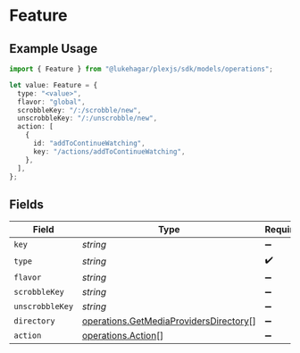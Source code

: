 # Feature

## Example Usage

```typescript
import { Feature } from "@lukehagar/plexjs/sdk/models/operations";

let value: Feature = {
  type: "<value>",
  flavor: "global",
  scrobbleKey: "/:/scrobble/new",
  unscrobbleKey: "/:/unscrobble/new",
  action: [
    {
      id: "addToContinueWatching",
      key: "/actions/addToContinueWatching",
    },
  ],
};
```

## Fields

| Field                                                                                                   | Type                                                                                                    | Required                                                                                                | Description                                                                                             | Example                                                                                                 |
| ------------------------------------------------------------------------------------------------------- | ------------------------------------------------------------------------------------------------------- | ------------------------------------------------------------------------------------------------------- | ------------------------------------------------------------------------------------------------------- | ------------------------------------------------------------------------------------------------------- |
| `key`                                                                                                   | *string*                                                                                                | :heavy_minus_sign:                                                                                      | N/A                                                                                                     |                                                                                                         |
| `type`                                                                                                  | *string*                                                                                                | :heavy_check_mark:                                                                                      | N/A                                                                                                     |                                                                                                         |
| `flavor`                                                                                                | *string*                                                                                                | :heavy_minus_sign:                                                                                      | N/A                                                                                                     | global                                                                                                  |
| `scrobbleKey`                                                                                           | *string*                                                                                                | :heavy_minus_sign:                                                                                      | N/A                                                                                                     | /:/scrobble/new                                                                                         |
| `unscrobbleKey`                                                                                         | *string*                                                                                                | :heavy_minus_sign:                                                                                      | N/A                                                                                                     | /:/unscrobble/new                                                                                       |
| `directory`                                                                                             | [operations.GetMediaProvidersDirectory](../../../sdk/models/operations/getmediaprovidersdirectory.md)[] | :heavy_minus_sign:                                                                                      | N/A                                                                                                     |                                                                                                         |
| `action`                                                                                                | [operations.Action](../../../sdk/models/operations/action.md)[]                                         | :heavy_minus_sign:                                                                                      | N/A                                                                                                     |                                                                                                         |